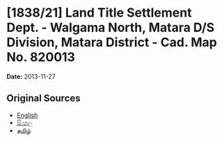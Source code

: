 # [1838/21] Land Title Settlement Dept. - Walgama North, Matara D/S Division, Matara District - Cad. Map No. 820013

**Date:** 2013-11-27

## Original Sources

- [English](https://documents.gov.lk/view/extra-gazettes/2013/11/1838-21_E.pdf)
- [සිංහල](https://documents.gov.lk/view/extra-gazettes/2013/11/1838-21_S.pdf)
- [தமிழ்](https://documents.gov.lk/view/extra-gazettes/2013/11/1838-21_T.pdf)
